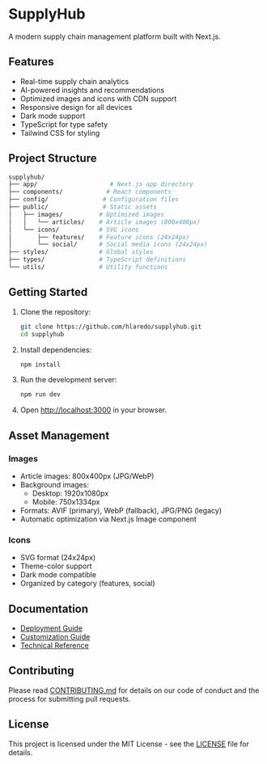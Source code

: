 # SupplyHub

A modern supply chain management platform built with Next.js.

## Features

- Real-time supply chain analytics
- AI-powered insights and recommendations
- Optimized images and icons with CDN support
- Responsive design for all devices
- Dark mode support
- TypeScript for type safety
- Tailwind CSS for styling

## Project Structure

```bash
supplyhub/
├── app/                    # Next.js app directory
├── components/            # React components
├── config/               # Configuration files
├── public/               # Static assets
│   ├── images/          # Optimized images
│   │   └── articles/    # Article images (800x400px)
│   └── icons/           # SVG icons
│       ├── features/    # Feature icons (24x24px)
│       └── social/      # Social media icons (24x24px)
├── styles/              # Global styles
├── types/               # TypeScript definitions
└── utils/               # Utility functions
```

## Getting Started

1. Clone the repository:
   ```bash
   git clone https://github.com/hlaredo/supplyhub.git
   cd supplyhub
   ```

2. Install dependencies:
   ```bash
   npm install
   ```

3. Run the development server:
   ```bash
   npm run dev
   ```

4. Open [http://localhost:3000](http://localhost:3000) in your browser.

## Asset Management

### Images
- Article images: 800x400px (JPG/WebP)
- Background images:
  - Desktop: 1920x1080px
  - Mobile: 750x1334px
- Formats: AVIF (primary), WebP (fallback), JPG/PNG (legacy)
- Automatic optimization via Next.js Image component

### Icons
- SVG format (24x24px)
- Theme-color support
- Dark mode compatible
- Organized by category (features, social)

## Documentation

- [Deployment Guide](DEPLOYMENT.md)
- [Customization Guide](CUSTOMIZATION.md)
- [Technical Reference](TECHNICAL_REFERENCE.md)

## Contributing

Please read [CONTRIBUTING.md](CONTRIBUTING.md) for details on our code of conduct and the process for submitting pull requests.

## License

This project is licensed under the MIT License - see the [LICENSE](LICENSE) file for details.